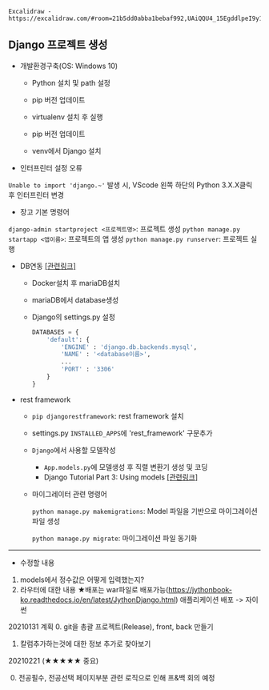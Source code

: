 

```
Excalidraw - https://excalidraw.com/#room=21b5dd0abba1bebaf992,UAiQQU4_15EgddlpeI9y1Q
```



## Django 프로젝트 생성

- 개발환경구축(OS: Windows 10)

  - Python 설치 및 path 설정
  - pip 버전 업데이트

  - virtualenv 설치 후 실행

  - pip 버전 업데이트

  - venv에서 Django 설치



- 인터프린터 설정 오류

`Unable to import 'django.~'` 발생 시, VScode 왼쪽 하단의 Python 3.X.X클릭 후 인터프린터 변경



- 장고 기본 명령어

`django-admin startproject <프로젝트명>`: 프로젝트 생성
`python manage.py startapp <앱이름>`: 프로젝트의 앱 생성
`python manage.py runserver`: 프로젝트 실행



- DB연동 [[관련링크]](https://cjh5414.github.io/django-rest-framework/)

  - Docker설치 후 mariaDB설치

  - mariaDB에서 database생성

  - Django의 settings.py 설정

    ```python
    DATABASES = {
    	'default': {
    		'ENGINE' : 'django.db.backends.mysql',
    		'NAME' : '<database이름>',
    		...
    		'PORT' : '3306'
    	}
    }
    ```

    

- rest framework

  - `pip djangorestframework`: rest framework 설치

  - settings.py `INSTALLED_APPS`에 'rest_framework' 구문추가

  - `Django`에서 사용할 모델작성

    - `App.models.py`에 모델생성 후 직렬 변환기 생성 및 코딩
    - Django Tutorial Part 3: Using models [[관련링크]](https://developer.mozilla.org/ko/docs/Learn/Server-side/Django/Models)

  - 마이그레이터 관련 명령어

    `python manage.py makemigrations`: Model 파일을 기반으로 마이그레이션 파일 생성

    `python manage.py migrate`: 마이그레이션 파일 동기화



---

- 수정할 내용

1. models에서 정수값은 어떻게 입력했는지?
2. 라우터에 대한 내용
    ★배포는 war파일로 배포가능(https://jythonbook-ko.readthedocs.io/en/latest/JythonDjango.html) 애플리케이션 배포
    -> 자이썬

20210131 계획
0. git을 총괄 프로젝트(Release), front, back 만들기 
1. 칼럼추가하는것에 대한 정보 추가로 찾아보기



20210221 (★★★★★ 중요)

​	0. 전공필수, 전공선택 페이지부분 관련 로직으로 인해 프&백 회의 예정


